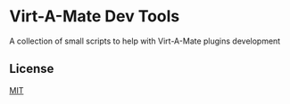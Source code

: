 # Virt-A-Mate Dev Tools

A collection of small scripts to help with Virt-A-Mate plugins development

## License

[MIT](LICENSE.md)
